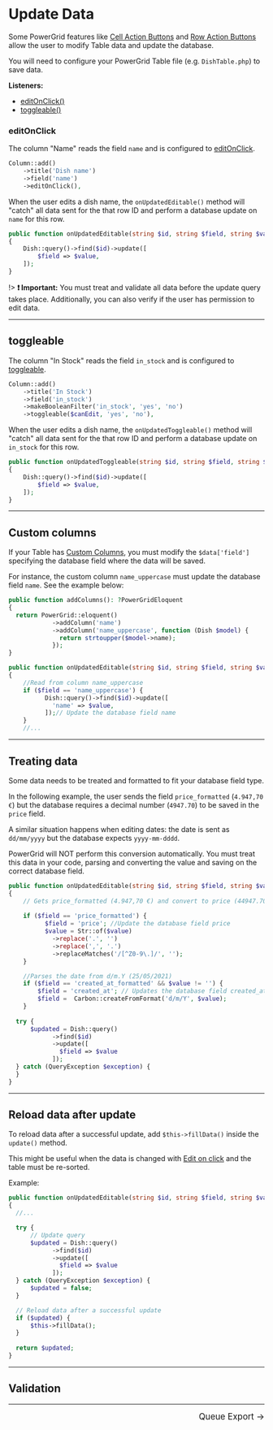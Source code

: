 # Update Data

Some PowerGrid features like [Cell Action Buttons](table/cell-action-buttons) and [Row Action Buttons](table/row-action-buttons) allow the user to modify Table data and update the database.

You will need to configure your PowerGrid Table file (e.g. `DishTable.php`) to save data.

**Listeners:**

* [editOnClick()](table/update-data?id=editonclick)
* [toggleable()](table/update-data?id=toggleable)

### editOnClick

The column "Name" reads the field `name` and is configured to [editOnClick](table/cell-action-buttons?id=editonclickbool-iseditable).

```php
Column::add()
    ->title('Dish name')
    ->field('name')
    ->editOnClick(),
```

When the user edits a dish name, the `onUpdatedEditable()` method will "catch" all data sent for the that row ID and perform a database update on `name` for this row.

```php
public function onUpdatedEditable(string $id, string $field, string $value): void
{
    Dish::query()->find($id)->update([
        $field => $value,
    ]);
}
```

!> **❗ Important:** You must treat and validate all data before the update query takes place. Additionally, you can also verify if the user has permission to edit data.

---

## toggleable

The column "In Stock" reads the field `in_stock` and is configured to [toggleable](cell-actions-buttons?id=toggleablebool-istoggleable-string-truelabel-string-falselabel).

```php 
Column::add()
    ->title('In Stock')
    ->field('in_stock')
    ->makeBooleanFilter('in_stock', 'yes', 'no')
    ->toggleable($canEdit, 'yes', 'no'),

```

When the user edits a dish name, the `onUpdatedToggleable()` method will "catch" all data sent for the that row ID and perform a database update on `in_stock` for this row.

```php
public function onUpdatedToggleable(string $id, string $field, string $value): void
{
    Dish::query()->find($id)->update([
        $field => $value,
    ]);
}
```

---

## Custom columns

If your Table has [Custom Columns](table/add-columns?id=closure-examples), you must modify the `$data['field']` specifying the database field where the data will be saved.

For instance, the custom column `name_uppercase` must update the database field `name`. See the example below:

```php
public function addColumns(): ?PowerGridEloquent
{
  return PowerGrid::eloquent()
            ->addColumn('name')
            ->addColumn('name_uppercase', function (Dish $model) {
              return strtoupper($model->name);
            });
}

public function onUpdatedEditable(string $id, string $field, string $value): bool
{
    //Read from column name_uppercase
    if ($field == 'name_uppercase') {
          Dish::query()->find($id)->update([
            'name' => $value,
          ]);// Update the database field name
    }
    //...
```

---

## Treating data

Some data needs to be treated and formatted to fit your database field type.

In the following example, the user sends the field `price_formatted` (`4.947,70 €`) but the database requires a decimal number (`4947.70`) to be saved in the `price` field.

A similar situation happens when editing dates: the date is sent as `dd/mm/yyyy` but the database expects `yyyy-mm-dddd`.

PowerGrid will NOT perform this conversion automatically. You must treat this data in your code, parsing and converting the value and saving on the correct database field.

```php
public function onUpdatedEditable(string $id, string $field, string $value): bool
{
    // Gets price_formatted (4.947,70 €) and convert to price (44947.70).
    
    if ($field == 'price_formatted') {
          $field = 'price'; //Update the database field price
          $value = Str::of($value)
            ->replace('.', '')
            ->replace(',', '.')
            ->replaceMatches('/[^Z0-9\.]/', '');
    }

    //Parses the date from d/m.Y (25/05/2021) 
    if ($field == 'created_at_formatted' && $value != '') {
        $field = 'created_at'; // Updates the database field created_at
        $field =  Carbon::createFromFormat('d/m/Y', $value);
    }
      
  try {
      $updated = Dish::query()
            ->find($id)
            ->update([
              $field => $value
            ]);
  } catch (QueryException $exception) {
  }
}
```

---

## Reload data after update

To reload data after a successful update, add `$this->fillData()` inside the `update()` method.

This might be useful when the data is changed with [Edit on click](table/cell-action-buttons?=editonclickbool-iseditable) and the table must be re-sorted.

Example:

```php
public function onUpdatedEditable(string $id, string $field, string $value): void
{
  //...

  try {
      // Update query
      $updated = Dish::query()
            ->find($id)
            ->update([
              $field => $value
            ]);
  } catch (QueryException $exception) {
      $updated = false;
  }

  // Reload data after a successful update
  if ($updated) {
      $this->fillData();
  }
  
  return $updated;
}
```

---

## Validation

<hr/>
<footer style="float: right; font-size: larger">
    <span><a style="text-decoration: none;" href="#/table/queue-export">Queue Export →</a></span>
</footer>
